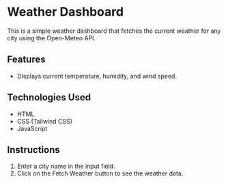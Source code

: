 # Weather Dashboard

This is a simple weather dashboard that fetches the current weather for any city using the Open-Meteo API.

## Features
- Displays current temperature, humidity, and wind speed.

## Technologies Used
- HTML
- CSS (Tailwind CSS)
- JavaScript

## Instructions
1. Enter a city name in the input field.
2. Click on the Fetch Weather button to see the weather data.